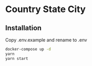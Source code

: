 # Country State City

## Installation

Copy .env.example and rename to .env
```bash
docker-compose up -d
yarn
yarn start
```